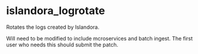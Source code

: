 islandora_logrotate
===================

Rotates the logs created by Islandora.

Will need to be modified to include mcroservices and batch ingest.
The first user who needs this should submit the patch.